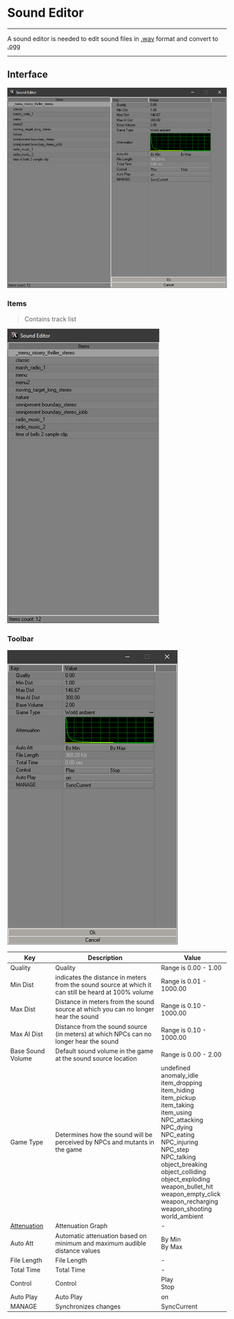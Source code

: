 # Sound Editor

___

A sound editor is needed to edit sound files in [.wav](https://en.wikipedia.org/wiki/WAV) format and convert to [.ogg](../../../file-formats/audio-video/ogg.md)

___

## Interface

![sound editor centered](./images/sound-editor.png)

### Items

> Contains track list

![sound editor items centered](./images/sound-editor-items.png)

### Toolbar

![sound editor items centered](./images/sound-editor-toolbar.png)

| Key | Description | Value |
|---|---|---|
| Quality | Quality | Range is 0.00 - 1.00 |
| Min Dist | indicates the distance in meters from the sound source at which it can still be heard at 100% volume | Range is 0.01 - 1000.00 |
| Max Dist | Distance in meters from the sound source at which you can no longer hear the sound | Range is 0.10 - 1000.00 |
| Max AI Dist | Distance from the sound source (in meters) at which NPCs can no longer hear the sound | Range is 0.10 - 1000.00 |
| Base Sound Volume | Default sound volume in the game at the sound source location | Range is 0.00 - 2.00 |
| Game Type | Determines how the sound will be perceived by NPCs and mutants in the game | undefined<br> anomaly_idle<br> item_dropping<br> item_hiding<br> item_pickup<br> item_taking<br> item_using<br> NPC_attacking<br> NPC_dying<br> NPC_eating<br> NPC_injuring<br> NPC_step<br> NPC_talking<br> object_breaking<br> object_colliding<br> object_exploding<br> weapon_bullet_hit<br> weapon_empty_click<br> weapon_recharging<br> weapon_shooting<br> world_ambient |
| [Attenuation](https://en.wikipedia.org/wiki/Attenuation) | Attenuation Graph | - |
| Auto Att | Automatic attenuation based on minimum and maximum audible distance values | By Min<br> By Max |
| File Length | File Length | - |
| Total Time | Total Time | - |
| Control | Control | Play<br> Stop |
| Auto Play | Auto Play | on |
| MANAGE | Synchronizes changes | SyncCurrent |
